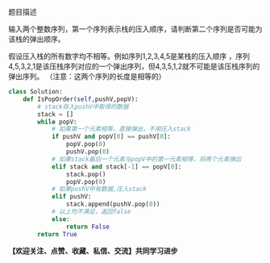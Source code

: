 
题目描述

输入两个整数序列，第一个序列表示栈的压入顺序，请判断第二个序列是否可能为该栈的弹出顺序。

假设压入栈的所有数字均不相等。例如序列1,2,3,4,5是某栈的压入顺序
，序列4,5,3,2,1是该压栈序列对应的一个弹出序列，但4,3,5,1,2就不可能是该压栈序列的弹出序列。
（注意：这两个序列的长度是相等的）
```python
class Solution:
    def IsPopOrder(self,pushV,popV):
        # stack存入pushV中取得的数据
        stack = []
        while popV:
            # 如果第一个元素相等，直接弹出，不用压入stack
            if pushV and popV[0] == pushV[0]:
                popV.pop(0)
                pushV.pop(0)
            # 如果stack最后一个元素与popV中的第一元素相等，将两个元素弹出
            elif stack and stack[-1] == popV[0]:
                stack.pop()
                popV.pop(0)
            # 如果pushV中有数据,压入stack
            elif pushV:
                stack.append(pushV.pop(0))
            # 以上均不满足，返回false
            else:
                return False
        return True
```
**【欢迎关注、点赞、收藏、私信、交流】共同学习进步**
